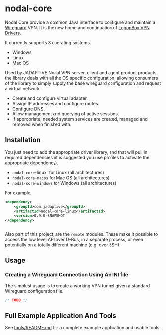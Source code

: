 # nodal-core

Nodal Core provide a common Java interface to configure and maintain a [Wireguard](https://www.wireguard.com/)
VPN. It is the new home and continuation of [LogonBox VPN Drivers](https://github.com/nervepoint/logonbox-vpn-drivers).

It currently supports 3 operating systems.

 * Windows
 * Linux
 * Mac OS
 
Used by JADAPTIVE Nodal VPN server, client and agent product products, the library deals with all the OS specific configuration, allowing consumers of the library to simply supply the base wireguard configuration
and request a virtual network.

 * Create and configure virtual adapter.
 * Assign IP addresses and configure routes.
 * Configure DNS.
 * Allow management and querying of active sessions.
 * If appropriate, needed system services are created, managed and removed when finished with.  
 
 
## Installation

You just need to add the appropriate driver library, and that will pull in required 
dependencies (it is suggested you use profiles to activate the appropriate dependency).

 * `nodal-core`-linux` for Linux (all architectures)
 * `nodal-core-macos` for Mac OS (all architectures)
 * `nodal-core-windows` for Windows (all architectures)

For example,

```xml
<dependency>
    <groupId>com.jadaptive</groupId>
    <artifactId>nodal-core-linux</artifactId>
    <version>0.9.0-SNAPSHOT
</dependency>
    
```

Also part of this project, are the `remote` modules. These make it possible to access the low level API over D-Bus, in a separate process, or even potentially on a totally different machine (e.g. over SSH).

## Usage

### Creating a Wireguard Connection Using An INI file

The simplest usage is to create a working VPN tunnel given a standard Wireguard configuration file.

```java
/* TODO */ 
```

## Full Example Application And Tools

See [tools/README.md](tools/README.md) for a complete example application and usable tools.
 